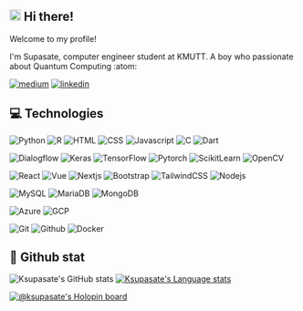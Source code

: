 ## <img src="https://media4.giphy.com/media/LOnt6uqjD9OexmQJRB/giphy.gif?cid=790b76118bba468aea56b5e43d050efe4d4eb523ec69401c&rid=giphy.gif&ct=g" alt="drawing" width="20" height="20"/> Hi there! 

Welcome to my profile!
<p>
I'm Supasate, computer engineer student at KMUTT. A boy who passionate about Quantum Computing :atom: 
<p>
<a href="https://medium.com/@ksupasate"><img src="https://img.shields.io/badge/Medium-000000?style=for-the-badge&logo=medium&logoColor=white" alt="medium"/></a> 
<a href="https://www.linkedin.com/in/ksupasate"><img src="https://img.shields.io/badge/LinkedIn-000000?style=for-the-badge&logo=linkedin&logoColor=white" alt="linkedin"/></a> 	
</p>
	  
## :computer: Technologies
<p>
<img alt="Python" src="https://img.shields.io/badge/Python-000000?logo=python&logoColor=FFD43B&style=for-the-badge" />
<img alt="R" src="https://img.shields.io/badge/R-000000?logo=r&logoColor=306998&style=for-the-badge" />
<img alt="HTML" src="https://img.shields.io/badge/HTML-000000?logo=html5&logoColor=E34C26&style=for-the-badge" />
<img alt="CSS" src="https://img.shields.io/badge/CSS-000000?logo=css3&logoColor=3C99DC&style=for-the-badge" />
<img alt="Javascript" src="https://img.shields.io/badge/Javascript-000000?logo=javascript&logoColor=F0DB4F&style=for-the-badge" />
<img alt="C" src="https://img.shields.io/badge/C-000000?logo=c&logoColor=283593&style=for-the-badge" />
<img alt="Dart" src="https://img.shields.io/badge/Dart-000000?logo=dart&logoColor=1565C0&style=for-the-badge" />	
</p>

<p>
<img alt="Dialogflow" src="https://img.shields.io/badge/Dialogflow-000000?logo=dialogflow&logoColor=EF6C00&style=for-the-badge" />
<img alt="Keras" src="https://img.shields.io/badge/Keras-000000?logo=keras&logoColor=D02700&style=for-the-badge" />
<img alt="TensorFlow" src="https://img.shields.io/badge/TensorFlow-000000?logo=tensorflow&logoColor=E65A2A&style=for-the-badge" />
<img alt="Pytorch" src="https://img.shields.io/badge/Pytorch-000000?logo=pytorch&logoColor=D43212&style=for-the-badge" />
<img alt="ScikitLearn" src="https://img.shields.io/badge/Scikit Learn-000000?logo=scikitlearn&logoColor=F89A35&style=for-the-badge" />
<img alt="OpenCV" src="https://img.shields.io/badge/OpenCV-000000?logo=opencv&logoColor=white&style=for-the-badge" />
</p>

<p>
<img alt="React" src="https://img.shields.io/badge/React-000000?logo=react&logoColor=52C1DE&style=for-the-badge" />
<img alt="Vue" src="https://img.shields.io/badge/Vue.js-000000?logo=vuedotjs&logoColor=41B883&style=for-the-badge" />
<img alt="Nextjs" src="https://img.shields.io/badge/Next.js-000000?logo=nextdotjs&logoColor=white&style=for-the-badge" />	
<img alt="Bootstrap" src="https://img.shields.io/badge/bootstrap-000000?logo=bootstrap&logoColor=7211F6&style=for-the-badge" />
<img alt="TailwindCSS" src="https://img.shields.io/badge/TailwindCSS-000000?logo=tailwindcss&logoColor=38BDF8&style=for-the-badge" />
<img alt="Nodejs" src="https://img.shields.io/badge/Nodejs-000000?logo=nodedotjs&logoColor=70A961&style=for-the-badge" />
</p>

<p>
<img alt="MySQL" src="https://img.shields.io/badge/MySQL-000000?logo=mysql&logoColor=white&style=for-the-badge" />
<img alt="MariaDB" src="https://img.shields.io/badge/MariaDB-000000?logo=mariadb&logoColor=033645&style=for-the-badge" />
<img alt="MongoDB" src="https://img.shields.io/badge/MongoDB-000000?logo=mongodb&logoColor=0FA34C&style=for-the-badge" />
</p>

<p>
<img alt="Azure" src="https://img.shields.io/badge/Azure-000000?logo=microsoft-azure&logoColor=0658A5&style=for-the-badge" />
<img alt="GCP" src="https://img.shields.io/badge/Google_Cloud-000000?logo=google-cloud&logoColor=4285F4&style=for-the-badge" />
</p>

<p>
<img alt="Git" src="https://img.shields.io/badge/Git-000000?logo=git&logoColor=F05030&style=for-the-badge" />
<img alt="Github" src="https://img.shields.io/badge/Github-000000?logo=github&logoColor=white&style=for-the-badge" />
<img alt="Docker" src="https://img.shields.io/badge/Docker-000000?logo=docker&logoColor=2496ED&style=for-the-badge" />
</p>

	
## :rocket: Github stat
![Ksupasate's GitHub stats](https://github-readme-stats.vercel.app/api?username=ksupasate&show_icons=true&theme=dracula)
[![Ksupasate's Language stats](https://github-readme-stats.vercel.app/api/top-langs/?username=ksupasate&layout=compact&theme=dracula)](https://github.com/ksupasate/github-readme-stats)


[![@ksupasate's Holopin board](https://holopin.me/ksupasate)](https://holopin.io/@ksupasate)
